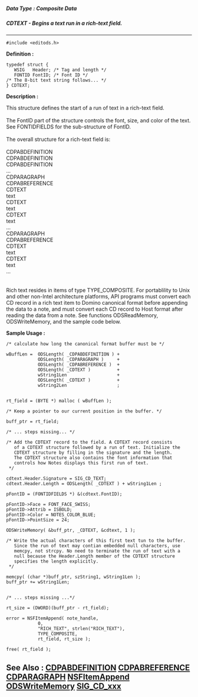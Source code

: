 ##### Data Type : Composite Data
##### CDTEXT - Begins a text run in a rich-text field.
---
```
#include <editods.h>
```

**Definition :**
```
typedef struct {
   WSIG   Header; /* Tag and length */
   FONTID FontID; /* Font ID */
/* The 8-bit text string follows... */
} CDTEXT;
```

**Description :**

This structure defines the start of a run of text in a rich-text field. <br>
<br>
The FontID part of the structure controls the font, size, and color of the text. See FONTIDFIELDS for the sub-structure of FontID.<br>
<br>
The overall structure for a rich-text field is:<br>
<br>
CDPABDEFINITION    <br>
CDPABDEFINITION    <br>
CDPABDEFINITION    <br>
...<br>
CDPARAGRAPH	  <br>
CDPABREFERENCE<br>
CDTEXT<br>
text	<br>
CDTEXT	<br>
text<br>
CDTEXT	<br>
text<br>
...<br>
CDPARAGRAPH	  <br>
CDPABREFERENCE<br>
CDTEXT<br>
text	<br>
CDTEXT	<br>
text<br>
...<br>
<br>
<br>
Rich text resides in items of type TYPE_COMPOSITE.  For portablility to Unix and other non-Intel architecture platforms, API programs must convert each CD record in a rich text item to Domino canonical format before appending the data to a note, and must convert each CD record to Host format after reading the data from a note. See functions ODSReadMemory, ODSWriteMemory, and the sample code below.


**Sample Usage :**
```
/* calculate how long the canonical format buffer must be */   

wBuffLen =  ODSLength( _CDPABDEFINITION ) + 
            ODSLength( _CDPARAGRAPH )     + 
            ODSLength( _CDPABREFERENCE )  +
            ODSLength( _CDTEXT )          +
            wString1Len                   +
            ODSLength( _CDTEXT )          +
            wString2Len                   ;
    

rt_field = (BYTE *) malloc ( wBuffLen );

/* Keep a pointer to our current position in the buffer. */
              
buff_ptr = rt_field;
              
/* ... steps missing... */

/* Add the CDTEXT record to the field. A CDTEXT record consists
   of a CDTEXT structure followed by a run of text. Initialize the
   CDTEXT structure by filling in the signature and the length. 
   The CDTEXT structure also contains the font information that
   controls how Notes displays this first run of text. 
 */

cdtext.Header.Signature = SIG_CD_TEXT;
cdtext.Header.Length = ODSLength( _CDTEXT ) + wString1Len ;

pFontID = (FONTIDFIELDS *) &(cdtext.FontID);
  
pFontID->Face = FONT_FACE_SWISS;
pFontID->Attrib = ISBOLD;
pFontID->Color = NOTES_COLOR_BLUE;
pFontID->PointSize = 24;

ODSWriteMemory( &buff_ptr, _CDTEXT, &cdtext, 1 );

/* Write the actual characters of this first text tun to the buffer. 
   Since the run of text may contian embedded null characters, use 
   memcpy, not strcpy. No need to terminate the run of text with a 
   null because the Header.Length member of the CDTEXT structure 
   specifies the length explicitly.
 */

memcpy( (char *)buff_ptr, szString1, wString1Len );
buff_ptr += wString1Len;
    

/* ... steps missing ...*/

rt_size = (DWORD)(buff_ptr - rt_field);

error = NSFItemAppend( note_handle,
            0,
            "RICH_TEXT", strlen("RICH_TEXT"),
            TYPE_COMPOSITE,
            rt_field, rt_size );

free( rt_field );
```

**See Also :**
[CDPABDEFINITION](/domino-c-api-docs/reference/Data/CDPABDEFINITION)
[CDPABREFERENCE](/domino-c-api-docs/reference/Data/CDPABREFERENCE)
[CDPARAGRAPH](/domino-c-api-docs/reference/Data/CDPARAGRAPH)
[NSFItemAppend](/domino-c-api-docs/reference/Func/NSFItemAppend)
[ODSWriteMemory](/domino-c-api-docs/reference/Func/ODSWriteMemory)
[SIG_CD_xxx](/domino-c-api-docs/reference/Symb/SIG_CD_xxx)
---
